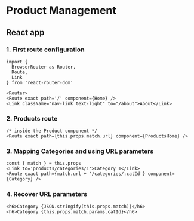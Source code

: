 # Product Management

## **React app**

### 1. First route configuration

```
import {
  BrowserRouter as Router,
  Route,
  Link
} from 'react-router-dom'

<Router>
<Route exact path='/' component={Home} />
<Link className="nav-link text-light" to="/about">About</Link>
```


### 2. Products route
```
/* inside the Product component */
<Route exact path={this.props.match.url} component={ProductsHome} />
```

### 3. Mapping Categories and using URL parameters
```
const { match } = this.props
<Link to='products/categories/1'>Category 1</Link>
<Route exact path={match.url + '/categories/:catId'} component={Category} />
```

### 4. Recover URL parameters
```
<h6>Category {JSON.stringify(this.props.match)}</h6>
<h6>Category {this.props.match.params.catId}</h6>
```